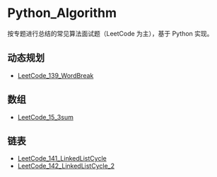 # Python_Algorithm
按专题进行总结的常见算法面试题（LeetCode 为主），基于 Python 实现。

## 动态规划
- [LeetCode_139_WordBreak](https://github.com/MountainOne/algorithms/blob/master/139_WordBreak.md)

## 数组
- [LeetCode_15_3sum](https://github.com/MountainOne/algorithms/blob/master/15_3sum.md)

## 链表
- [LeetCode_141_LinkedListCycle](https://github.com/MountainOne/algorithms/blob/master/141_LinkedListCycle.md)
- [LeetCode_142_LinkedListCycle_2](https://github.com/MountainOne/algorithms/blob/master/141_LinkedListCycle_2.md)